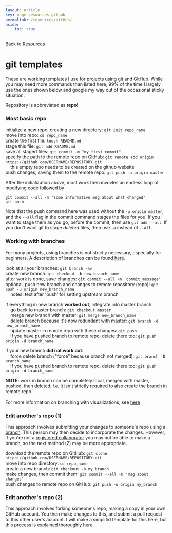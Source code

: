 ```yaml
---
layout: article
key: page-resources-github
permalink: /resources/gitHub/
aside:
    toc: true
---
```


Back to [Resources](/resources/)

# git templates

These are working templates I use for projects using git and GitHub. While you may need more commands than listed here, 99% of the time I largely use the ones shown below and google my way out of the occasional sticky situation.

Repository is abbreviated as **repo**!



### Most basic repo
initialize a new repo, creating a new directory: `git init repo_name`
<br>
move into repo: `cd repo_name`
<br>
create the first file: `touch README.md`
<br>
stage this file: `git add README.md`
<br>
save all staged files: `git commit -m "my first commit"`
<br>
specify the path to the remote repo on GitHub: `git remote add origin https://github.com/USERNAME/REPOSITORY.git`
<br>
 &nbsp;&nbsp;&nbsp;&nbsp;this empty repo needs to be created on the github website
<br>
push changes, saving them to the remote repo: `git push -u origin master`
<br>

After the initialization above, most work then invovles an endless loop of modifying code followed by
```
git commit --all -m 'some informative msg about what changed'
git push
```
Note that the push command here was used without the `-u origin master`, and the `--all` flag in the commit command stages the files for you! If you want to stage them as you go, before the commit, then use `git add --all`. If you don't want git to stage *deleted* files, then use `-a` instead of `--all`.



### Working with branches
For many projects, using branches is not strictly necessary, especially for beginners. A description of branches can be found [here](https://git-scm.com/book/en/v2/Git-Branching-Basic-Branching-and-Merging).

look at all your branches: `git branch -av`
<br>
create new branch: `git checkout -b new_branch_name`
<br>
after work is done, save changes: `git commit --all -m 'commit_message'`
<br>
optional, push new branch and changes to remote repository (repo): `git push -u origin new_branch_name`
<br>
&nbsp;&nbsp;&nbsp;&nbsp;notes: text after 'push' for setting upstream branch  

if everything in new branch **worked out**, integrate into master branch:
<br>
&nbsp;&nbsp;&nbsp;&nbsp;go back to master branch: `git checkout master`
<br>
&nbsp;&nbsp;&nbsp;&nbsp;merge new branch with master: `git merge new_branch_name`
<br>
&nbsp;&nbsp;&nbsp;&nbsp;delete branch because it's now redundant with master: `git branch -d new_branch_name`
<br>
&nbsp;&nbsp;&nbsp;&nbsp;update master in remote repo with these changes: `git push`
<br>
&nbsp;&nbsp;&nbsp;&nbsp;if you have pushed branch to remote repo, delete there too: `git push origin -d branch_name`

if your new branch **did not work out**: 
<br>
&nbsp;&nbsp;&nbsp;&nbsp;force delete branch ("force" because branch not merged): `git branch -D branch_name`
<br>
&nbsp;&nbsp;&nbsp;&nbsp;if you have pushed branch to remote repo, delete there too: `git push origin -d branch_name`

**NOTE**: work in branch can be completely local, merged with master, pushed, then deleted; *i.e.* it isn't strictly required to also create the branch in remote repo
<br>
<br>
For more information on branching with visualizations, see [here](https://git-scm.com/book/en/v2/Git-Branching-Basic-Branching-and-Merging)



### Edit another's repo (1)
This approach involves submitting your changes to someone's repo using a [branch](https://git-scm.com/book/en/v2/Git-Branching-Basic-Branching-and-Merging). This person may then decide to incorporate the changes. However, if you're not a [registered collaborator](https://stackoverflow.com/questions/3611256/forking-vs-branching-in-github) you may not be able to make a branch, so the next method (2) may be more appropriate.

download the remote repo on GitHub: `git clone https://github.com/USERNAME/REPOSITORY.git`
<br>
move into repo directory: `cd repo_name`
<br>
create a new branch: `git checkout -b my_branch`
<br>
make changes, then commit them: `git commit --all -m 'msg about changes'`
<br>
push changes to remote repo on GitHub: `git push -u origin my_branch`



### Edit another's repo (2)
This approach involves forking someone's repo, making a copy in your own GitHub account. You then make changes to this, and submit a pull request to this other user's account. I will make a simplifid template for this here, but this process is explained thoroughly [here](https://gist.github.com/Chaser324/ce0505fbed06b947d962).




